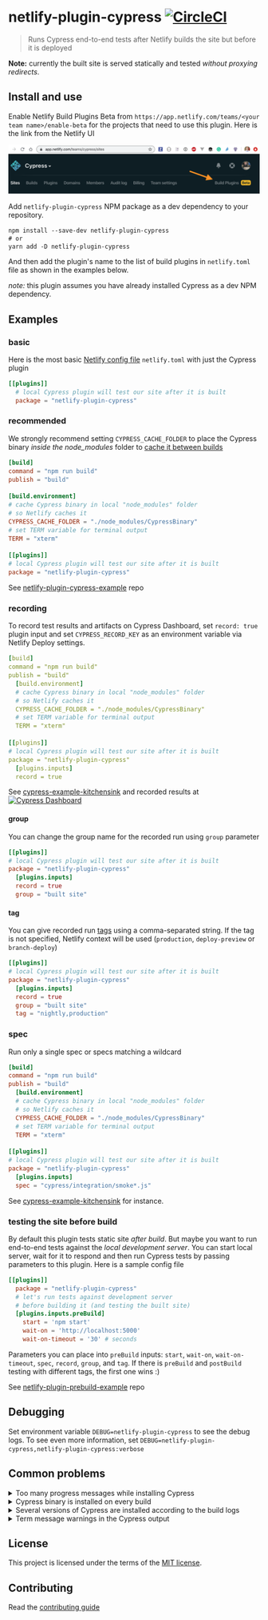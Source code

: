 # netlify-plugin-cypress [![CircleCI](https://circleci.com/gh/cypress-io/netlify-plugin-cypress/tree/master.svg?style=svg&circle-token=9cbb587a5a0ae4ce28b011dd03d10d66de906708)](https://circleci.com/gh/cypress-io/netlify-plugin-cypress/tree/master)
> Runs Cypress end-to-end tests after Netlify builds the site but before it is deployed

**Note:** currently the built site is served statically and tested _without proxying redirects_.

## Install and use

Enable Netlify Build Plugins Beta from `https://app.netlify.com/teams/<your team name>/enable-beta` for the projects that need to use this plugin. Here is the link from the Netlify UI

![Enable beta button](images/beta.png)

Add `netlify-plugin-cypress` NPM package as a dev dependency to your repository.

```shell
npm install --save-dev netlify-plugin-cypress
# or
yarn add -D netlify-plugin-cypress
```

And then add the plugin's name to the list of build plugins in `netlify.toml` file as shown in the examples below.

*note:* this plugin assumes you have already installed Cypress as a dev NPM dependency.

## Examples

### basic

Here is the most basic [Netlify config file](https://docs.netlify.com/configure-builds/file-based-configuration/) `netlify.toml` with just the Cypress plugin

```toml
[[plugins]]
  # local Cypress plugin will test our site after it is built
  package = "netlify-plugin-cypress"
```

### recommended

We strongly recommend setting `CYPRESS_CACHE_FOLDER` to place the Cypress binary _inside the node_modules_ folder to [cache it between builds](https://on.cypress.io/caching)

```toml
[build]
command = "npm run build"
publish = "build"

[build.environment]
# cache Cypress binary in local "node_modules" folder
# so Netlify caches it
CYPRESS_CACHE_FOLDER = "./node_modules/CypressBinary"
# set TERM variable for terminal output
TERM = "xterm"

[[plugins]]
# local Cypress plugin will test our site after it is built
package = "netlify-plugin-cypress"
```

See [netlify-plugin-cypress-example](https://github.com/cypress-io/netlify-plugin-cypress-example) repo

### recording

To record test results and artifacts on Cypress Dashboard, set `record: true` plugin input and set `CYPRESS_RECORD_KEY` as an environment variable via Netlify Deploy settings.

```yaml
[build]
command = "npm run build"
publish = "build"
  [build.environment]
  # cache Cypress binary in local "node_modules" folder
  # so Netlify caches it
  CYPRESS_CACHE_FOLDER = "./node_modules/CypressBinary"
  # set TERM variable for terminal output
  TERM = "xterm"

[[plugins]]
# local Cypress plugin will test our site after it is built
package = "netlify-plugin-cypress"
  [plugins.inputs]
  record = true
```

See [cypress-example-kitchensink](https://github.com/cypress-io/cypress-example-kitchensink) and recorded results at [![Cypress Dashboard](https://img.shields.io/badge/cypress-dashboard-brightgreen.svg)](https://dashboard.cypress.io/#/projects/4b7344/runs)

#### group

You can change the group name for the recorded run using `group` parameter

```toml
[[plugins]]
# local Cypress plugin will test our site after it is built
package = "netlify-plugin-cypress"
  [plugins.inputs]
  record = true
  group = "built site"
```

#### tag

You can give recorded run [tags](https://on.cypress.io/module-api#cypress-run) using a comma-separated string. If the tag is not specified, Netlify context will be used (`production`, `deploy-preview` or `branch-deploy`)

```toml
[[plugins]]
# local Cypress plugin will test our site after it is built
package = "netlify-plugin-cypress"
  [plugins.inputs]
  record = true
  group = "built site"
  tag = "nightly,production"
```

### spec

Run only a single spec or specs matching a wildcard

```toml
[build]
command = "npm run build"
publish = "build"
  [build.environment]
  # cache Cypress binary in local "node_modules" folder
  # so Netlify caches it
  CYPRESS_CACHE_FOLDER = "./node_modules/CypressBinary"
  # set TERM variable for terminal output
  TERM = "xterm"

[[plugins]]
# local Cypress plugin will test our site after it is built
package = "netlify-plugin-cypress"
  [plugins.inputs]
  spec = "cypress/integration/smoke*.js"
```

See [cypress-example-kitchensink](https://github.com/cypress-io/cypress-example-kitchensink) for instance.

### testing the site before build

By default this plugin tests static site _after build_. But maybe you want to run end-to-end tests against the _local development server_. You can start local server, wait for it to respond and then run Cypress tests by passing parameters to this plugin. Here is a sample config file

```toml
[[plugins]]
  package = "netlify-plugin-cypress"
  # let's run tests against development server
  # before building it (and testing the built site)
  [plugins.inputs.preBuild]
    start = 'npm start'
    wait-on = 'http://localhost:5000'
    wait-on-timeout = '30' # seconds
```

Parameters you can place into `preBuild` inputs: `start`, `wait-on`, `wait-on-timeout`, `spec`, `record`, `group`, and `tag`. If there is `preBuild` and `postBuild` testing with different tags, the first one wins :)

See [netlify-plugin-prebuild-example](https://github.com/cypress-io/netlify-plugin-prebuild-example) repo

## Debugging

Set environment variable `DEBUG=netlify-plugin-cypress` to see the debug logs. To see even more information, set `DEBUG=netlify-plugin-cypress,netlify-plugin-cypress:verbose`

## Common problems

<details>
  <summary>Too many progress messages while installing Cypress</summary>
  If you see A LOT of progress messages during "npm install" step, set an environment
  variable during build <code>CI = 1</code> to remove them.
</details>

<details>
  <summary>Cypress binary is installed on every build</summary>
  By default Cypress binary is installed in the home folder, see <a href="">caching</a>.
  Netlify build does NOT cache this folder, but it DOES cache the local "node_modules" folder.
  Tell Cypress to install its binary in the "node_modules" folder by setting build environment
  variable <code>CYPRESS_CACHE_FOLDER = "./node_modules/CypressBinary"</code>.
</details>

<details>
  <summary>Several versions of Cypress are installed according to the build logs</summary>
  From the Netlify UI under Deploys, pick "Trigger Deploy" and select "Clear cache and deploy site". This should cleanly install new "node_modules" and remove old Cypress versions.
</details>

<details>
  <summary>Term message warnings in the Cypress output</summary>
  If you see messages like <code>tput: No value for $TERM and no -T specified</code> during
  Cypress run, add an environment variable <code>TERM = xterm</code>.
</details>

## License

This project is licensed under the terms of the [MIT license](LICENSE.md).

## Contributing

Read the [contributing guide](CONTRIBUTING.md)
